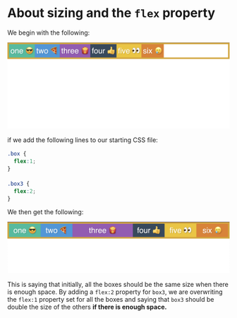# About sizing and the `flex` property

We begin with the following: 

![flexbox1](flexbox_sizing_demo_start.png)

if we add the following lines to our starting CSS file:

```css
.box {
  flex:1;
}

.box3 {
  flex:2;
}
```

We then get the following:

![flexbox2](flexbox_sizing_demo_1.png)

This is saying that initially, all the boxes should be the same size when there is enough space. By adding a `flex:2` property for `box3`, we are overwriting the `flex:1` property set for all the boxes and saying that `box3` should be double the size of the others **if there is enough space.**